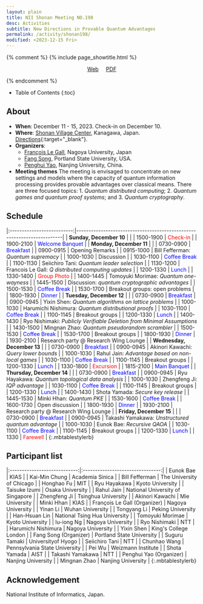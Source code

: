 ```yaml
---
layout: plain
title: NII Shonan Meeting NO.198 
desc: Activities
subtitle: New Directions in Provable Quantum Advantages
permalink: /activity/shonan198/
modified: <2023-12-15 Fri>
---
```


{% comment %}
{% include page_showtitle.html %}
<p style="text-align: center;"><a href="{{base}}/activity/shonan198/">Web</a>  &nbsp; &nbsp; <a href="{{base}}/activity/w17qpdx/qpdxposter.pdf">PDF</a></p> 
{% endcomment %}

* Table of Contents
{:toc}

## About
*   **When**: December 11 - 15, 2023. Check-in on December 10. 
*   **Where**: [Shonan Village Center](https://www.shonan-village.co.jp/eng/), Kanagawa, Japan. [Directions](https://www.shonan-village.co.jp/eng/access/){:target="_blank"}. 
*   **Organizers**: 
    * [François Le Gall](http://www.francoislegall.com/), Nagoya University, Japan
    * [Fang Song](http://www.fangsong.info), Portland State
      University, USA.
    * [Penghui Yao](http://penghuiyao.info/), Nanjing University, China. 
*  **Meeting themes** The meeting is envisaged to concentrate on new
   settings and models where the capacity of quantum information
   processing provides provable advantages over classical means. There
   are three focused topics: 1. _Quantum distributed
   computing_; 2. _Quantum games and quantum proof systems_;
   and 3. _Quantum cryptography_.



## Schedule

|:--------------------------:|------------------------------------------------------------------------|
| **Sunday, December 10**    |                                                                        |
| 1500-1900                  | <span style="color: red;">Check-in</span>                              |
| 1900-2100                  | <span style="color: blue;">Welcome Banquet</span>                      |
| **Monday, December 11**    |                                                                        |
| 0730-0900                  | <span style="color: blue;">Breakfast</span>                            |
| 0900-0915                  | Opening Remarks                                                        |
| 0915-1000                  | Bill Fefferman: _Quantum supremacy_                                    |
| 1000-1030                  | Discussion                                                             |
| 1030-1100                  | <span style="color: blue;">Coffee Break</span>                         |
| 1100-1130                  | Seiichiro Tani: _Quantum leader selection_                             |
| 1130-1200                  | Francois Le Gall: _Q distributed computing updates_                    |
| 1200-1330                  | <span style="color: blue;">Lunch</span>                                |
| 1330-1400                  | <span style="color: red;">Group Photo</span>                           |
| 1400-1445                  | Tomoyuki Morimae: _Quantum one-wayness_                                |
| 1445-1500                  | Discussion: _quantum cryptographic advantages_                         |
| 1500-1530                  | <span style="color: blue;">Coffee Break</span>                         |
| 1530-1700                  | Breakout groups: open problems                                         |
| 1800-1930                  | <span style="color: blue;">Dinner</span>                               |
| **Tuesday, December 12**   |                                                                        |
| 0730-0900                  | <span style="color: blue;">Breakfast</span>                            |
| 0900-0945                  | Yixin Shen: _Quantum algorithms on lattice problems_                   |
| 1000-1030                  | Harumichi Nishimura: _Quantum distributional proofs_                   |
| 1030-1100                  | <span style="color: blue;">Coffee Break</span>                         |
| 1100-1145                  | Breakout groups                                                        |
| 1200-1330                  | <span style="color: blue;">Lunch</span>                                |
| 1400-1430                  | Ryo Nishimaki: _Publicly Verifiable Deletion from Minimal Assumptions_ |
| 1430-1500                  | Mingnan Zhao: _Quantum pseudorandom scrambler_                         |
| 1500-1530                  | <span style="color: blue;">Coffee Break</span>                         |
| 1530-1700                  | Breakout groups                                                        |
| 1800-1930                  | <span style="color: blue;">Dinner</span>                               |
| 1930-2100                  | Research party @ Research Wing Lounge                                  |
| **Wednesday, December 13** |                                                                        |
| 0730-0900                  | <span style="color: blue;">Breakfast</span>                            |
| 0900-0945                  | Akinori Kawachi: _Query lower bounds_                                  |
| 1000-1030                  | Rahul Jain: _Advantage based on non-local games_                       |
| 1030-1100                  | <span style="color: blue;">Coffee Break</span>                         |
| 1100-1145                  | Breakout groups                                                        |
| 1200-1330                  | <span style="color: blue;">Lunch</span>                                |
| 1330-1800                  | <span style="color: red;">Excursion</span>                             |
| 1815-2100                  | <span style="color: blue;">Main Banquet</span>                         |
| **Thursday, December 14**  |                                                                        |
| 0730-0900                  | <span style="color: blue;">Breakfast</span>                            |
| 0900-0945                  | Ryu Hayakawa: _Quantum topological data analysis_                      |
| 1000-1030                  | Zhengfeng Ji: _IQP advantage_                                          |
| 1030-1100                  | <span style="color: blue;">Coffee Break</span>                         |
| 1100-1145                  | Breakout groups                                                        |
| 1200-1330                  | <span style="color: blue;">Lunch</span>                                |
| 1400-1430                  | Shota Yamada: _Secure key release_                                     |
| 1445-1530                  | Minki Hhan: _Quantum PKE_                                              |
| 1530-1600                  | <span style="color: blue;">Coffee Break</span>                         |
| 1600-1730                  | Open discussion                                                        |
| 1800-1930                  | <span style="color: blue;">Dinner</span>                               |
| 1930-2100                  | Research party @ Research Wing Lounge                                  |
| **Friday, December 15**    |                                                                        |
| 0730-0900                  | <span style="color: blue;">Breakfast</span>                            |
| 0900-0945                  | Takashi Yamakawa: _Unstructured quantum advantage_                     |
| 1000-1030                  | Eunok Bae: _Recursive QAOA_                                                                   |
| 1030-1100                  | <span style="color: blue;">Coffee Break</span>                         |
| 1100-1145                  | Breakout groups                                                        |
| 1200-1330                  | <span style="color: blue;">Lunch</span>                                |
| 1330                       | <span style="color: red;">Farewell</span>                              |
{:.mbtablestylerb}

## Participant list

|:----------------------------:|:--------------------------------:|
| Eunok Bae                    | KIAS                             |
| Kai-Min Chung                | Academia Sinica                  |
| Bill Fefferman               | The University of Chicago        |
| Honghao Fu                   | MIT                              |
| Ryu Hayakawa                 | Kyoto University                 |
| Taisuke Izumi                | Osaka University                 |
| Rahul Jain                   | National University of Singapore |
| Zhengfeng Ji                 | Tsinghua University              |
| Akinori Kawachi              | Mie University                   |
| Minki Hhan                   | KIAS                             |
| François Le Gall (Organizer) | Nagoya University                |
| Yinan Li                     | Wuhan University                 |
| Tongyang Li                  | Peking University                |
| Han-Hsuan Lin                | National Tsing Hua University    |
| Tomoyuki Morimae             | Kyoto University                 |
| Iu-iong Ng                   | Nagoya University                |
| Ryo  Nishimaki               | NTT                              |
| Harumichi Nishimura          | Nagoya University                |
| Yixin Shen                   | King's College London            |
| Fang Song (Organizer)        | Portland State University        |
| Suguru Tamaki                | Universityof Hyogo               |
| Seiichiro Tani               | NTT                              |
| Chunhao Wang                 | Pennsylvania State University    |
| Pei Wu                       | Weizmann Institute               |
| Shota Yamada                 | AIST                             |
| Takashi Yamakawa             | NTT                              |
| Penghui Yao (Organizer)      | Nanjing University               |
| Mingnan Zhao                 | Nanjing University               |
{:.mbtablestylerb}

## Acknowledgement

National Institute of Informatics, Japan.

